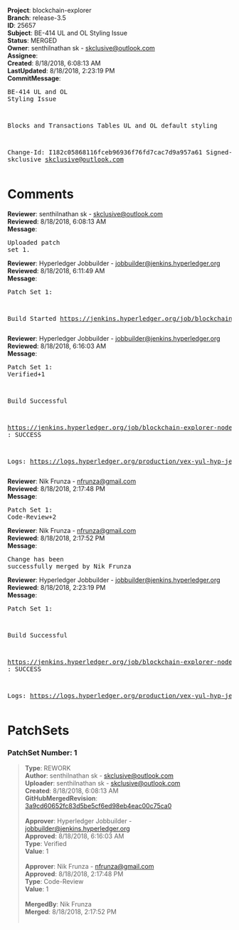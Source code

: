 <strong>Project</strong>: blockchain-explorer<br><strong>Branch</strong>: release-3.5<br><strong>ID</strong>: 25657<br><strong>Subject</strong>: BE-414 UL and OL Styling Issue<br><strong>Status</strong>: MERGED<br><strong>Owner</strong>: senthilnathan sk - skclusive@outlook.com<br><strong>Assignee</strong>:<br><strong>Created</strong>: 8/18/2018, 6:08:13 AM<br><strong>LastUpdated</strong>: 8/18/2018, 2:23:19 PM<br><strong>CommitMessage</strong>:<br><pre>BE-414 UL and OL Styling Issue

Blocks and Transactions Tables UL and OL default styling

Change-Id: I182c05868116fceb96936f76fd7cac7d9a957a61
Signed-off-by: skclusive <skclusive@outlook.com>
</pre><h1>Comments</h1><strong>Reviewer</strong>: senthilnathan sk - skclusive@outlook.com<br><strong>Reviewed</strong>: 8/18/2018, 6:08:13 AM<br><strong>Message</strong>: <pre>Uploaded patch set 1.</pre><strong>Reviewer</strong>: Hyperledger Jobbuilder - jobbuilder@jenkins.hyperledger.org<br><strong>Reviewed</strong>: 8/18/2018, 6:11:49 AM<br><strong>Message</strong>: <pre>Patch Set 1:

Build Started https://jenkins.hyperledger.org/job/blockchain-explorer-node6-verify-x86_64/414/</pre><strong>Reviewer</strong>: Hyperledger Jobbuilder - jobbuilder@jenkins.hyperledger.org<br><strong>Reviewed</strong>: 8/18/2018, 6:16:03 AM<br><strong>Message</strong>: <pre>Patch Set 1: Verified+1

Build Successful 

https://jenkins.hyperledger.org/job/blockchain-explorer-node6-verify-x86_64/414/ : SUCCESS

Logs: https://logs.hyperledger.org/production/vex-yul-hyp-jenkins-3/blockchain-explorer-node6-verify-x86_64/414</pre><strong>Reviewer</strong>: Nik Frunza - nfrunza@gmail.com<br><strong>Reviewed</strong>: 8/18/2018, 2:17:48 PM<br><strong>Message</strong>: <pre>Patch Set 1: Code-Review+2</pre><strong>Reviewer</strong>: Nik Frunza - nfrunza@gmail.com<br><strong>Reviewed</strong>: 8/18/2018, 2:17:52 PM<br><strong>Message</strong>: <pre>Change has been successfully merged by Nik Frunza</pre><strong>Reviewer</strong>: Hyperledger Jobbuilder - jobbuilder@jenkins.hyperledger.org<br><strong>Reviewed</strong>: 8/18/2018, 2:23:19 PM<br><strong>Message</strong>: <pre>Patch Set 1:

Build Successful 

https://jenkins.hyperledger.org/job/blockchain-explorer-node6-merge-x86_64/234/ : SUCCESS

Logs: https://logs.hyperledger.org/production/vex-yul-hyp-jenkins-3/blockchain-explorer-node6-merge-x86_64/234</pre><h1>PatchSets</h1><h3>PatchSet Number: 1</h3><blockquote><strong>Type</strong>: REWORK<br><strong>Author</strong>: senthilnathan sk - skclusive@outlook.com<br><strong>Uploader</strong>: senthilnathan sk - skclusive@outlook.com<br><strong>Created</strong>: 8/18/2018, 6:08:13 AM<br><strong>GitHubMergedRevision</strong>: [3a9cd60652fc83d5be5cf6ed98eb4eac00c75ca0](https://github.com/hyperledger/blockchain-explorer/commit/3a9cd60652fc83d5be5cf6ed98eb4eac00c75ca0)<br><br><strong>Approver</strong>: Hyperledger Jobbuilder - jobbuilder@jenkins.hyperledger.org<br><strong>Approved</strong>: 8/18/2018, 6:16:03 AM<br><strong>Type</strong>: Verified<br><strong>Value</strong>: 1<br><br><strong>Approver</strong>: Nik Frunza - nfrunza@gmail.com<br><strong>Approved</strong>: 8/18/2018, 2:17:48 PM<br><strong>Type</strong>: Code-Review<br><strong>Value</strong>: 1<br><br><strong>MergedBy</strong>: Nik Frunza<br><strong>Merged</strong>: 8/18/2018, 2:17:52 PM<br><br></blockquote>